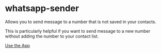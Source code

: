 # whatsapp-sender
Allows you to send message to a number that is not saved in your contacts.  

This is particularly helpful if you want to send message to a new number without adding the number to your contact list.

[Use the App](https://levizwannah.github.io/whatsapp-sender/)
